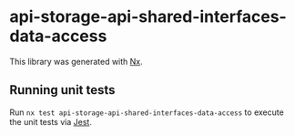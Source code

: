 # api-storage-api-shared-interfaces-data-access

This library was generated with [Nx](https://nx.dev).

## Running unit tests

Run `nx test api-storage-api-shared-interfaces-data-access` to execute the unit tests via [Jest](https://jestjs.io).
